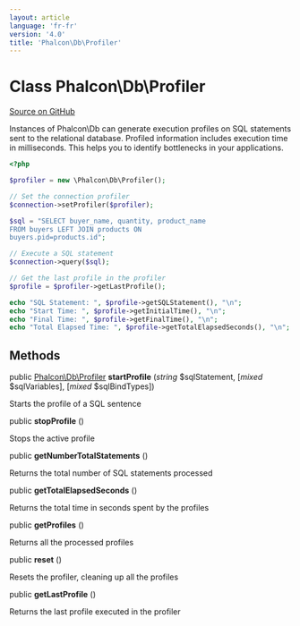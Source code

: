 ```yaml
---
layout: article
language: 'fr-fr'
version: '4.0'
title: 'Phalcon\Db\Profiler'
---
```


# Class **Phalcon\Db\Profiler**

<a href="https://github.com/phalcon/cphalcon/tree/v4.0.0/phalcon/db/profiler.zep" class="btn btn-default btn-sm">Source on GitHub</a>

Instances of Phalcon\Db can generate execution profiles on SQL statements sent to the relational database. Profiled information includes execution time in milliseconds. This helps you to identify bottlenecks in your applications.

```php
<?php

$profiler = new \Phalcon\Db\Profiler();

// Set the connection profiler
$connection->setProfiler($profiler);

$sql = "SELECT buyer_name, quantity, product_name
FROM buyers LEFT JOIN products ON
buyers.pid=products.id";

// Execute a SQL statement
$connection->query($sql);

// Get the last profile in the profiler
$profile = $profiler->getLastProfile();

echo "SQL Statement: ", $profile->getSQLStatement(), "\n";
echo "Start Time: ", $profile->getInitialTime(), "\n";
echo "Final Time: ", $profile->getFinalTime(), "\n";
echo "Total Elapsed Time: ", $profile->getTotalElapsedSeconds(), "\n";

```

## Methods

public [Phalcon\Db\Profiler](/4.0/en/api/Phalcon_Db_Profiler) **startProfile** (*string* $sqlStatement, [*mixed* $sqlVariables], [*mixed* $sqlBindTypes])

Starts the profile of a SQL sentence

public **stopProfile** ()

Stops the active profile

public **getNumberTotalStatements** ()

Returns the total number of SQL statements processed

public **getTotalElapsedSeconds** ()

Returns the total time in seconds spent by the profiles

public **getProfiles** ()

Returns all the processed profiles

public **reset** ()

Resets the profiler, cleaning up all the profiles

public **getLastProfile** ()

Returns the last profile executed in the profiler